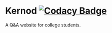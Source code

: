 # Kernod [![Codacy Badge](https://api.codacy.com/project/badge/Grade/1ee1384df38144f1b1e8cc7c7904268e)](https://www.codacy.com/app/sunqingyao19970825/website?utm_source=github.com&amp;utm_medium=referral&amp;utm_content=kernod-team/website&amp;utm_campaign=Badge_Grade)

A Q&A website for college students.
